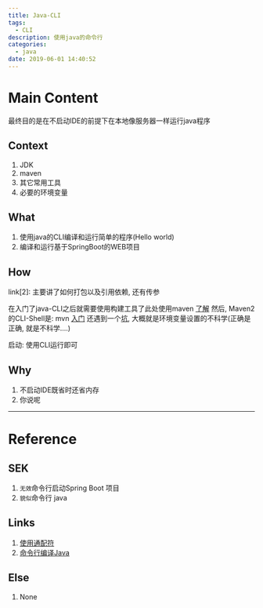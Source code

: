 ```yaml
---
title: Java-CLI
tags:
  - CLI
description: 使用java的命令行
categories:
  - java
date: 2019-06-01 14:40:52
---
```



# Main Content
最终目的是在不启动IDE的前提下在本地像服务器一样运行java程序

## Context
1. JDK
2. maven
3. 其它常用工具
4. 必要的环境变量

## What
1. 使用java的CLI编译和运行简单的程序(Hello world)
2. 编译和运行基于SpringBoot的WEB项目

## How
link[2]: 主要讲了如何打包以及引用依赖, 还有传参

在入门了java-CLI之后就需要使用构建工具了此处使用maven
[了解](https://juejin.im/post/5b8bc61c6fb9a01a12503ccf)
然后, Maven2 的CLI-Shell是: mvn
[入门](https://www.jianshu.com/p/0f636d4b684a)
还遇到一个[坑](https://blog.csdn.net/frankarmstrong/article/details/69945774), 大概就是环境变量设置的不科学(正确是正确, 就是不科学....)

启动: 使用CLI运行即可

## Why
1. 不启动IDE既省时还省内存
2. 你说呢

---
# Reference
## SEK
1. ``无效``命令行启动Spring Boot 项目
2. ``貌似``命令行 java

## Links
1. [使用通配符](https://huminxi.netlify.com/2018/12/18/怎么在命令行编译和执行%20java%20程序/)
2. [命令行编译Java](https://www.jianshu.com/p/fd9180db40a6)

## Else
1. None
